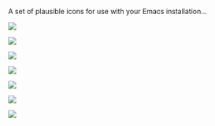 A set of plausible icons for use with your Emacs installation... 

![](https://github.com/jasonm23/emacs-icons-project/raw/master/EmacsIcon1.png)

![](https://github.com/jasonm23/emacs-icons-project/raw/master/EmacsIcon2.png)

![](https://github.com/jasonm23/emacs-icons-project/raw/master/EmacsIcon3.png)

![](https://github.com/jasonm23/emacs-icons-project/raw/master/EmacsIcon4.png)

![](https://github.com/jasonm23/emacs-icons-project/raw/master/EmacsIcon5.png)

![](https://github.com/jasonm23/emacs-icons-project/raw/master/EmacsIcon6.png)

![](https://github.com/jasonm23/emacs-icons-project/raw/master/EmacsIcon7.png)


